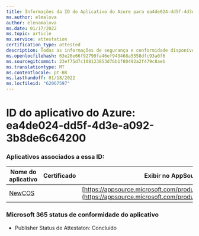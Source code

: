```yaml
---
title: Informações da ID do Aplicativo do Azure para ea4de024-dd5f-4d3e-a092-3b8de6c64200
ms.author: elmalova
author: elenamalova
ms.date: 01/17/2022
ms.topic: article
ms.service: attestation
certification_type: attested
description: Todas as informações de segurança e conformidade disponíveis para ea4de024-dd5f-4d3e-a092-3b8de6c64200.
ms.openlocfilehash: 63e26e66f92799fa46ef943468a5558dfc93a0f6
ms.sourcegitcommit: 23ef75d7c108123853d76b1f80492a2f479c8aeb
ms.translationtype: MT
ms.contentlocale: pt-BR
ms.lasthandoff: 01/18/2022
ms.locfileid: "62067597"
---
```

# <a name="azure-app-id-ea4de024-dd5f-4d3e-a092-3b8de6c64200"></a>ID do aplicativo do Azure: ea4de024-dd5f-4d3e-a092-3b8de6c64200


### <a name="apps-associated-with-this-id"></a>Aplicativos associados a essa ID:
| **Nome do aplicativo** | **Certificado** | **Exibir no AppSource** |
|--------------|---------------|-----------------------|
| [NewCOS](https://docs.microsoft.com/microsoft-365-app-certification/forward/WA200001104) |  | [https://appsource.microsoft.com/product/office/WA200001104](https://appsource.microsoft.com/product/office/WA200001104) |

### <a name="microsoft-365-app-compliance-status"></a>Microsoft 365 status de conformidade do aplicativo
- Publisher Status de Attestaton: Concluído
